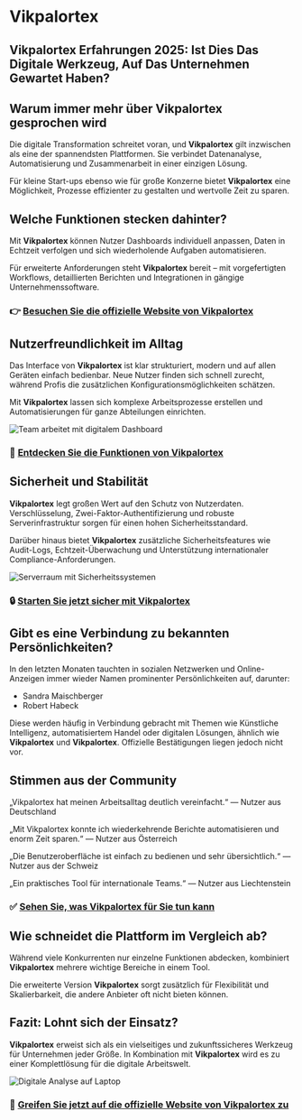 # Vikpalortex

## Vikpalortex Erfahrungen 2025: Ist Dies Das Digitale Werkzeug, Auf Das Unternehmen Gewartet Haben?

## Warum immer mehr über Vikpalortex gesprochen wird
Die digitale Transformation schreitet voran, und **Vikpalortex** gilt inzwischen als eine der spannendsten Plattformen. Sie verbindet Datenanalyse, Automatisierung und Zusammenarbeit in einer einzigen Lösung.  

Für kleine Start-ups ebenso wie für große Konzerne bietet **Vikpalortex** eine Möglichkeit, Prozesse effizienter zu gestalten und wertvolle Zeit zu sparen.

## Welche Funktionen stecken dahinter?
Mit **Vikpalortex** können Nutzer Dashboards individuell anpassen, Daten in Echtzeit verfolgen und sich wiederholende Aufgaben automatisieren.  

Für erweiterte Anforderungen steht **Vikpalortex** bereit – mit vorgefertigten Workflows, detaillierten Berichten und Integrationen in gängige Unternehmenssoftware.

### 👉 **[Besuchen Sie die offizielle Website von Vikpalortex](https://vikpalortexgermany.com)**

## Nutzerfreundlichkeit im Alltag
Das Interface von **Vikpalortex** ist klar strukturiert, modern und auf allen Geräten einfach bedienbar. Neue Nutzer finden sich schnell zurecht, während Profis die zusätzlichen Konfigurationsmöglichkeiten schätzen.  

Mit **Vikpalortex** lassen sich komplexe Arbeitsprozesse erstellen und Automatisierungen für ganze Abteilungen einrichten.

![Team arbeitet mit digitalem Dashboard](https://images.pexels.com/photos/3183183/pexels-photo-3183183.jpeg?auto=compress&cs=tinysrgb&w=1170&h=780&dpr=1)

### 🔗 **[Entdecken Sie die Funktionen von Vikpalortex](https://vikpalortexgermany.com)**

## Sicherheit und Stabilität
**Vikpalortex** legt großen Wert auf den Schutz von Nutzerdaten. Verschlüsselung, Zwei-Faktor-Authentifizierung und robuste Serverinfrastruktur sorgen für einen hohen Sicherheitsstandard.  

Darüber hinaus bietet **Vikpalortex** zusätzliche Sicherheitsfeatures wie Audit-Logs, Echtzeit-Überwachung und Unterstützung internationaler Compliance-Anforderungen.

![Serverraum mit Sicherheitssystemen](https://images.pexels.com/photos/325229/pexels-photo-325229.jpeg?auto=compress&cs=tinysrgb&w=1170&h=780&dpr=1)

### 🔒 **[Starten Sie jetzt sicher mit Vikpalortex](https://vikpalortexgermany.com)**

## Gibt es eine Verbindung zu bekannten Persönlichkeiten?
In den letzten Monaten tauchten in sozialen Netzwerken und Online-Anzeigen immer wieder Namen prominenter Persönlichkeiten auf, darunter:  

- Sandra Maischberger
- Robert Habeck  

Diese werden häufig in Verbindung gebracht mit Themen wie Künstliche Intelligenz, automatisiertem Handel oder digitalen Lösungen, ähnlich wie **Vikpalortex** und **Vikpalortex**. Offizielle Bestätigungen liegen jedoch nicht vor.

## Stimmen aus der Community
„Vikpalortex hat meinen Arbeitsalltag deutlich vereinfacht.“ — Nutzer aus Deutschland  

„Mit Vikpalortex konnte ich wiederkehrende Berichte automatisieren und enorm Zeit sparen.“ — Nutzer aus Österreich  

„Die Benutzeroberfläche ist einfach zu bedienen und sehr übersichtlich.“ — Nutzer aus der Schweiz  

„Ein praktisches Tool für internationale Teams.“ — Nutzer aus Liechtenstein  

### ✅ **[Sehen Sie, was Vikpalortex für Sie tun kann](https://vikpalortexgermany.com)**

## Wie schneidet die Plattform im Vergleich ab?
Während viele Konkurrenten nur einzelne Funktionen abdecken, kombiniert **Vikpalortex** mehrere wichtige Bereiche in einem Tool.  

Die erweiterte Version **Vikpalortex** sorgt zusätzlich für Flexibilität und Skalierbarkeit, die andere Anbieter oft nicht bieten können.

## Fazit: Lohnt sich der Einsatz?
**Vikpalortex** erweist sich als ein vielseitiges und zukunftssicheres Werkzeug für Unternehmen jeder Größe. In Kombination mit **Vikpalortex** wird es zu einer Komplettlösung für die digitale Arbeitswelt.  

![Digitale Analyse auf Laptop](https://images.pexels.com/photos/374720/pexels-photo-374720.jpeg?auto=compress&cs=tinysrgb&w=1170&h=780&dpr=1)

### 🚀 **[Greifen Sie jetzt auf die offizielle Website von Vikpalortex zu](https://vikpalortexgermany.com)**
